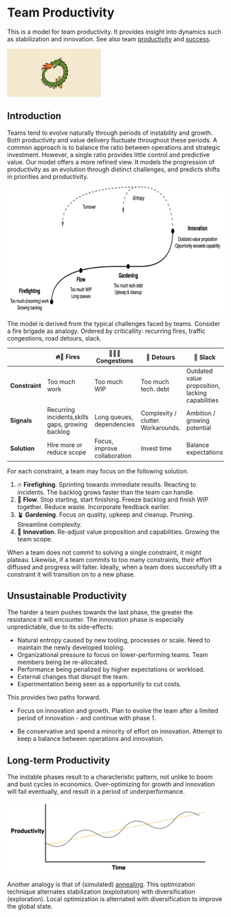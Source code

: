 # Team Productivity

This is a model for team productivity. It provides insight into dynamics such as stabilization and innovation. See also team [productivity](team-productivity.md) and [success](team-success.md).

<img src="../img/dragon-productivity-cycle-bg.jpg" alt="dragon-productivity-cycle-bg" style="height:8em;" />

## Introduction

Teams tend to evolve naturally through periods of instability and growth. Both productivity and value delivery fluctuate throughout these periods. A common approach is to balance the ratio between operations and strategic investment. However, a single ratio provides little control and predictive value. Our model offers a more refined view. It models the progression of productivity as an evolution through distinct challenges, and predicts shifts in priorities and productivity.



<img src="../img/team-productivity-lifecycle.png" alt="team-maturity-lifecycle" style="height:21em;" />

The model is derived from the typical challenges faced by teams. Consider a fire brigade as analogy. Ordered by criticallity: recurring fires, traffic congestions, road detours, slack.

|                | 🔥🚒 Fires                                         | 🚗🚗🚗 Congestions              | 🚧 Detours                          | 🧯 Slack                                          |
| -------------- | ------------------------------------------------ | ---------------------------- | ---------------------------------- | ------------------------------------------------ |
| **Constraint** | Too much work                                    | Too much WIP                 | Too much tech. debt                | Outdated value proposition, lacking capabilities |
| **Signals**    | Recurring incidents,skills gaps, growing backlog | Long queues, dependencies    | Complexity / clutter. Workarounds. | Ambition / growing potential                     |
| **Solution**   | Hire more or reduce scope                        | Focus, improve collaboration | Invest time                        | Balance expectations                             |

For each constraint, a team may focus on the following solution.

1. 🔥 **Firefighing**. Sprinting towards immediate results. Reacting to incidents. The backlog grows faster than the team can handle.
2. 🔄 **Flow**. Stop starting, start finishing. Freeze backlog and finish WIP together. Reduce waste. Incorporate feedback earlier.
3. 🪴 **Gardening**. Focus on quality, upkeep and cleanup. Pruning. Streamline complexity.
4. 🚀 **Innovation**. Re-adjust value proposition and capabilities. Growing the team scope.

When a team does not commit to solving a single constraint, it might plateau. Likewise, if a team commits to too many constraints, their effort diffused and progress will falter. Ideally, when a team does succesfully lift a constraint it will transition on to a new phase.

## Unsustainable Productivity

The harder a team pushes towards the last phase, the greater the resistance it will encounter. The innovation phase is especially unpredictable, due to its side-effects:

- Natural entropy caused by new tooling, processes or scale. Need to maintain the newly developed tooling.
- Organizational pressure to focus on lower-performing teams. Team members being be re-allocated.
- Performance being penalized by higher expectations or workload. 
- External changes that disrupt the team.
- Experimentation being seen as a opportunity to cut costs.

This provides two paths forward.

- Focus on innovation and growth. Plan to evolve the team after a limited period of innovation - and continue with phase 1.

- Be conservative and spend a minority of effort on innovation. Attempt to keep a balance between operations and innovation.

## Long-term Productivity

The instable phases result to a characteristic pattern, not unlike to boom and bust cycles in economics. Over-optimizing for growth and innovation will fail eventually, and result in a period of underperformance. 

<img src="../img/productivity-cyclical-evolution.png" alt="productivity-cyclical-evolution" style="height:12em;" />

Another analogy is that of (simulated) [annealing](https://en.wikipedia.org/wiki/Simulated_annealing). This optimization technique alternates stabilization (exploitation) with diversification (exploration). Local optimization is alternated with diversification to improve the global state.



